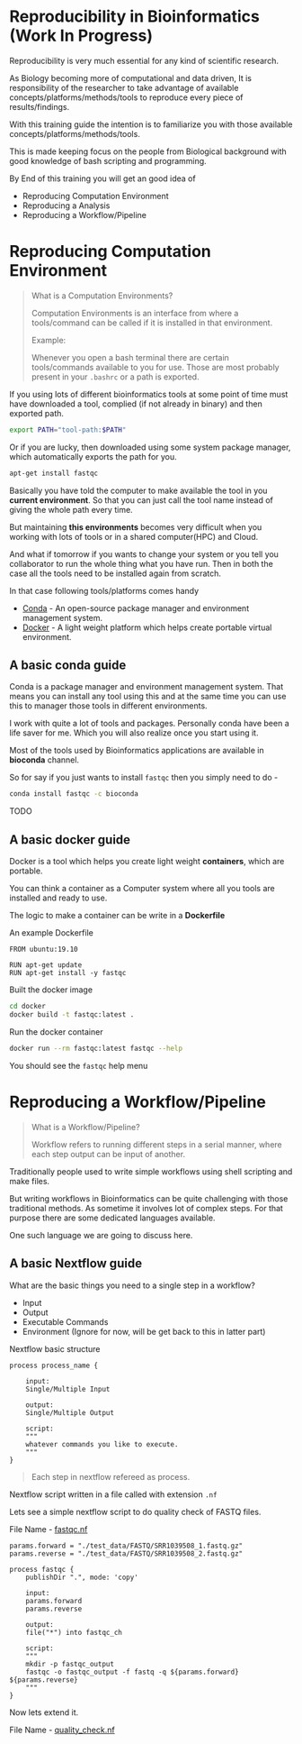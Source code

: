 # Reproducibility in Bioinformatics (Work In Progress)

Reproducibility is very much essential for any kind of scientific research.

As Biology becoming more of computational and data driven, It is responsibility of the researcher to take advantage of available concepts/platforms/methods/tools to reproduce every piece of results/findings. 

With this training guide the intention is to familiarize you with those available concepts/platforms/methods/tools.

This is made keeping focus on the people from Biological background with good knowledge of bash scripting and programming.

By End of this training you will get an good idea of
* Reproducing Computation Environment
* Reproducing a Analysis
* Reproducing a Workflow/Pipeline

# Reproducing Computation Environment
> What is a Computation Environments?
> 
> Computation Environments is an interface from where a tools/command can be called if it is installed in that environment.
> 
> Example:
> 
> Whenever you open a bash terminal there are certain tools/commands available to you for use. Those are most probably present in your `.bashrc` or a path is exported.

If you using lots of different bioinformatics tools at some point of time must have downloaded a tool, complied (if not already in binary) and then exported path.

```bash
export PATH="tool-path:$PATH"
```

Or if you are lucky, then downloaded using some system package manager, which automatically exports the path for you.

```bash
apt-get install fastqc
```

Basically you have told the computer to make available the tool in you **current environment**. So that you can just call the tool name instead of giving the whole path every time.

But maintaining **this environments** becomes very difficult when you working with lots of tools or in a shared computer(HPC) and Cloud.

And what if tomorrow if you wants to change your system or you tell you collaborator to run the whole thing what you have run. Then in both the case all the tools need to be installed again from scratch.

In that case following tools/platforms comes handy 

* [Conda](#a-basic-conda-guide) - An open-source package manager and environment management system.
* [Docker](#a-basic-docker-guide) - A light weight platform which helps create portable virtual environment.

## A basic conda guide

Conda is a package manager and environment management system. That means you can install any tool using this and at the same time you can use this to manager those tools in different environments.

I work with quite a lot of tools and packages. Personally conda have been a life saver for me. Which you will also realize once you start using it.

Most of the tools used by Bioinformatics applications are available in **bioconda** channel. 

So for say if you just wants to install `fastqc` then you simply need to do - 

```bash
conda install fastqc -c bioconda
```


TODO

## A basic docker guide

Docker is a tool which helps you create light weight **containers**, which are portable.

You can think a container as a Computer system where all you tools are installed and ready to use.

The logic to make a container can be write in a **Dockerfile**

An example Dockerfile

```docker
FROM ubuntu:19.10

RUN apt-get update
RUN apt-get install -y fastqc 
```

Built the docker image

```bash
cd docker
docker build -t fastqc:latest .
```

Run the docker container

```bash
docker run --rm fastqc:latest fastqc --help
```

You should see the `fastqc` help menu

# Reproducing a Workflow/Pipeline

> What is a Workflow/Pipeline?
> 
> Workflow refers to running different steps in a serial manner, where each step output can be input of another.

Traditionally people used to write simple workflows using shell scripting and make files.

But writing workflows in Bioinformatics  can be quite challenging with those traditional methods. As sometime it involves lot of complex steps. For that purpose there are some dedicated languages available. 

One such language we are going to discuss here.

## A basic Nextflow guide

What are the basic things you need to a single step in a workflow?

* Input
* Output
* Executable Commands
* Environment (Ignore for now, will be get back to this in latter part)

Nextflow basic structure

```nextflow
process process_name {

    input:
    Single/Multiple Input

    output:
    Single/Multiple Output

    script:
    """
    whatever commands you like to execute.
    """ 
}
```

> Each step in nextflow refereed as process.

Nextflow script written in a file called with extension `.nf`

Lets see a simple nextflow script to do quality check of FASTQ files.

File Name - [fastqc.nf](supplementary/nextflow/fastqc.nf)

```nextflow
params.forward = "./test_data/FASTQ/SRR1039508_1.fastq.gz"
params.reverse = "./test_data/FASTQ/SRR1039508_2.fastq.gz"

process fastqc {
	publishDir ".", mode: 'copy'

    input:
    params.forward
    params.reverse

    output:
    file("*") into fastqc_ch

    script:
    """
    mkdir -p fastqc_output
    fastqc -o fastqc_output -f fastq -q ${params.forward} ${params.reverse}
    """ 
}
```

Now lets extend it.

File Name - [quality_check.nf](supplementary/nextflow/quality_check.nf)